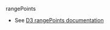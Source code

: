 
rangePoints

* See [D3 rangePoints documentation](https://github.com/mbostock/d3/wiki/Ordinal-Scales#ordinal_rangePoints)
